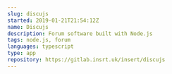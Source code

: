 ```yaml
---
slug: discujs
started: 2019-01-21T21:54:12Z
name: Discujs
description: Forum software built with Node.js
tags: node.js, forum
languages: typescript
type: app
repository: https://gitlab.insrt.uk/insert/discujs
---
```

